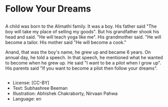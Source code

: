 # Follow Your Dreams

##
A child was born to the Alimathi family. It was a boy. His father said "The boy will take my place of selling my goods". But his grandfather shook his head and said. "He will teach yoga like me". His grandmother said. "He will become a tailor. His mother said "He will become a cook."

Anand, that was the boy's name, he grew up and became 6 years. On annual day, he told a speech. In that speech, he mentioned what he wanted to become when he grew up. He said "I want to be a pilot when I grow up". His parents said "If you want to become a pilot then follow your dreams".

##
* License: [CC-BY]
* Text: Subhashree Beeman
* Illustration: Abhishek Chakraborty, Nirvaan Pahwa
* Language: en
